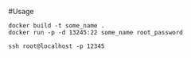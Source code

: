#Usage

```
docker build -t some_name .
docker run -p -d 13245:22 some_name root_password
```

`ssh root@localhost -p 12345`
